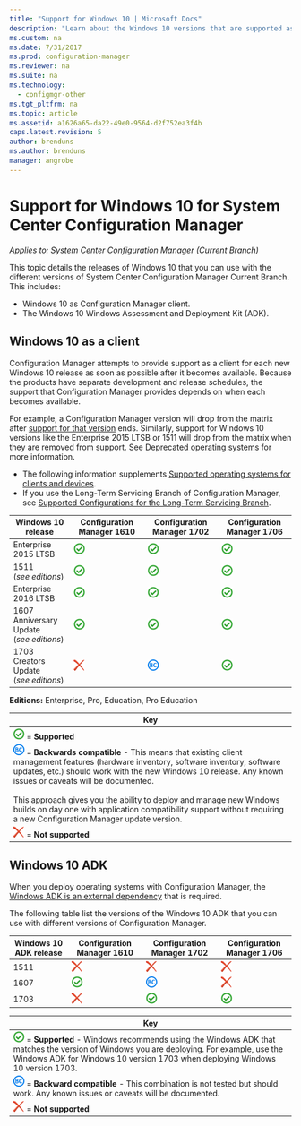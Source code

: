 ```yaml
---
title: "Support for Windows 10 | Microsoft Docs"
description: "Learn about the Windows 10 versions that are supported as clients or for OSD with System Center Configuration Manager."
ms.custom: na
ms.date: 7/31/2017
ms.prod: configuration-manager
ms.reviewer: na
ms.suite: na
ms.technology:
  - configmgr-other
ms.tgt_pltfrm: na
ms.topic: article
ms.assetid: a1626a65-da22-49e0-9564-d2f752ea3f4b
caps.latest.revision: 5
author: brenduns  
ms.author: brenduns
manager: angrobe
---
```

# Support for Windows 10 for System Center Configuration Manager  

*Applies to: System Center Configuration Manager (Current Branch)*


 This topic details the releases of Windows 10 that you can use with the different versions of System Center Configuration Manager Current Branch. This includes:
 -  Windows 10 as Configuration Manager client.
 -  The Windows 10 Windows Assessment and Deployment Kit (ADK).

## Windows 10 as a client
Configuration Manager attempts to provide support as a client for each new Windows 10 release as soon as possible after it becomes available. Because the products have separate development and release schedules, the support that Configuration Manager provides depends on when each becomes available.

For example, a Configuration Manager version will drop from the matrix after [support for that version](/sccm/core/servers/manage/current-branch-versions-supported) ends. Similarly, support for Windows 10 versions like the Enterprise 2015 LTSB or 1511 will drop from the matrix when they are removed from support. See [Deprecated operating systems](/sccm/core/plan-design/changes/removed-and-deprecated-features#deprecated-operating-systems) for more information.

-   The following information supplements [Supported operating systems for clients and devices](/sccm/core/plan-design/configs/supported-operating-systems-for-clients-and-devices).
-   If you use the Long-Term Servicing Branch of Configuration Manager, see [Supported Configurations for the Long-Term Servicing Branch](/sccm/core/understand/supported-configurations-for-ltsb).

|Windows 10 release                    |Configuration Manager 1610          |    Configuration Manager 1702          |    Configuration Manager 1706 |
|---------------------|-----|-----|-----|
|Enterprise 2015 LTSB                   |![Supported](media/green_check.png) |![Supported](media/green_check.png) |![Supported](media/green_check.png) |
|1511  <br />(*see editions*)           |![Supported](media/green_check.png) |![Supported](media/green_check.png) |![Supported](media/green_check.png) |
|Enterprise 2016 LTSB                   |![Supported](media/green_check.png) |![Supported](media/green_check.png) |![Supported](media/green_check.png) |
|1607 	<br />Anniversary Update<br />(*see editions*)   |![Supported](media/green_check.png) |![Supported](media/green_check.png)            |![Supported](media/green_check.png) |
|1703   <br />Creators Update<br />(*see editions*)      |![Not supported](media/Red_X.png)   |![Backwards compatible](media/blue_compat.png) |![Supported](media/green_check.png) |


**Editions:** Enterprise, Pro, Education, Pro Education   

|Key|
|--|
|![Supported](media/green_check.png) = **Supported**  |
|![Not supported](media/blue_compat.png)  = **Backwards compatible** - This means that existing client management features (hardware inventory, software inventory, software updates, etc.) should work with the new Windows 10 release. Any known issues or caveats will be documented. <br><br>This approach gives you the ability to deploy and manage new Windows builds on day one with application compatibility support without requiring a new Configuration Manager update version. |
|![Supported](media/Red_X.png) = **Not supported**|


## Windows 10 ADK
When you deploy operating systems with Configuration Manager, the [Windows ADK is an external dependency](/sccm/osd/plan-design/infrastructure-requirements-for-operating-system-deployment) that is required.

The following table list the versions of the Windows 10 ADK that you can use with different versions of Configuration Manager.

|Windows 10 ADK release  |Configuration Manager 1610 |Configuration Manager 1702   |Configuration Manager 1706 |
|--------------------|-----|-----|-----|
|1511  |![Not supported](media/Red_X.png)             |![Not supported](media/Red_X.png)              |![Not supported](media/Red_X.png)|
|1607  |![Supported](media/green_check.png)           |![Backwards compatible](media/blue_compat.png) |![Not supported](media/Red_X.png)|
|1703  |![Not supported](media/Red_X.png)             |![Supported](media/green_check.png)            |![Supported](media/green_check.png) |  

|Key|
|--|
|![Supported](media/green_check.png) = **Supported** - Windows recommends using the Windows ADK that matches the version of Windows you are deploying. For example, use the Windows ADK for Windows 10 version 1703 when deploying Windows 10 version 1703.  |
|![Backwards compatible](media/blue_compat.png)  = **Backward compatible** - This combination is not tested but should work. Any known issues or caveats will be documented. |
|![Supported](media/Red_X.png) = **Not supported**|
